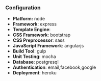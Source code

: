 ### Configuration
- **Platform:** node
- **Framework**: express
- **Template Engine**:
- **CSS Framework**: bootstrap
- **CSS Preprocessor**: sass
- **JavaScript Framework**: angularjs
- **Build Tool**: gulp
- **Unit Testing**: mocha
- **Database**: postgresql
- **Authentication**: email,facebook,google
- **Deployment**: heroku
